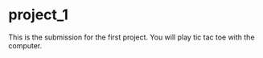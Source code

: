 # project_1
This is the submission for the first project. 
You will play tic tac toe with the computer. 
